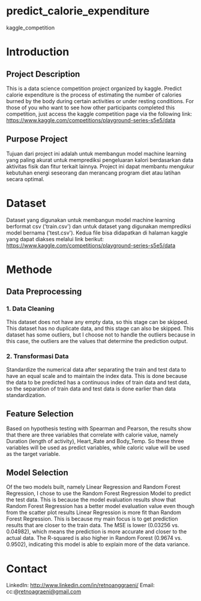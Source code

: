 # predict_calorie_expenditure
kaggle_competition

# Introduction
## Project Description
This is a data science competition project organized by kaggle. Predict calorie expenditure is the process of estimating the number of calories burned by the body during certain activities or under resting conditions. For those of you who want to see how other participants completed this competition, just access the kaggle competition page via the following link: https://www.kaggle.com/competitions/playground-series-s5e5/data
## Purpose Project
Tujuan dari project ini adalah untuk membangun model machine learning yang paling akurat untuk memprediksi pengeluaran kalori berdasarkan data aktivitas fisik dan fitur terkait lainnya. Project ini dapat membantu mengukur kebutuhan energi seseorang dan merancang program diet atau latihan secara optimal. 

# Dataset
Dataset yang digunakan untuk membangun model machine learning berformat csv ('train.csv') dan untuk dataset yang digunakan memprediksi model bernama ('test.csv'). Kedua file bisa didapatkan di halaman kaggle yang dapat diakses melalui link berikut:
https://www.kaggle.com/competitions/playground-series-s5e5/data

# Methode
## Data Preprocessing
### 1. Data Cleaning
This dataset does not have any empty data, so this stage can be skipped. This dataset has no duplicate data, and this stage can also be skipped. This dataset has some outliers, but I choose not to handle the outliers because in this case, the outliers are the values that determine the prediction output.

### 2. Transformasi Data
Standardize the numerical data after separating the train and test data to have an equal scale and to maintain the index data. This is done because the data to be predicted has a continuous index of train data and test data, so the separation of train data and test data is done earlier than data standardization.  

## Feature Selection
Based on hypothesis testing with Spearman and Pearson, the results show that there are three variables that correlate with calorie value, namely Duration (length of activity), Heart_Rate and Body_Temp. So these three variables will be used as predict variables, while caloric value will be used as the target variable.

## Model Selection
Of the two models built, namely Linear Regression and Random Forest Regression, I chose to use the Random Forest Regression Model to predict the test data. This is because the model evaluation results show that Random Forest Regression has a better model evaluation value even though from the scatter plot results Linear Regression is more fit than Random Forest Regression. This is because my main focus is to get prediction results that are closer to the train data. The MSE is lower (0.03256 vs. 0.04982), which means the prediction is more accurate and closer to the actual data. The R-squared is also higher in Random Forest (0.9674 vs. 0.9502), indicating this model is able to explain more of the data variance.

# Contact
LinkedIn: http://www.linkedin.com/in/retnoanggraeni/
Email: cc:@retnoagraeni@gmail.com




